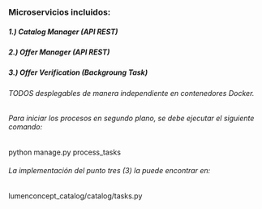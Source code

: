 ### Microservicios incluidos:
##### 1.) Catalog Manager (API REST)
##### 2.) Offer Manager (API REST)
##### 3.) Offer Verification (Backgroung Task)

###### TODOS desplegables de manera independiente en contenedores Docker.
###### Para iniciar los procesos en segundo plano, se debe ejecutar el siguiente comando: 
python manage.py process_tasks

###### La implementación del punto tres (3) la puede encontrar en: 
lumenconcept_catalog/catalog/tasks.py 
